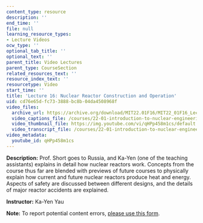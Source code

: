 ```yaml
---
content_type: resource
description: ''
end_time: ''
file: null
learning_resource_types:
- Lecture Videos
ocw_type: ''
optional_tab_title: ''
optional_text: ''
parent_title: Video Lectures
parent_type: CourseSection
related_resources_text: ''
resource_index_text: ''
resourcetype: Video
start_time: ''
title: 'Lecture 16: Nuclear Reactor Construction and Operation'
uid: cd76e65d-fc73-3888-bc8b-04da4508968f
video_files:
  archive_url: https://archive.org/download/MIT22.01F16/MIT22_01F16_Lec16_300k.mp4
  video_captions_file: /courses/22-01-introduction-to-nuclear-engineering-and-ionizing-radiation-fall-2016/16cb4580a55d5d8790f2cc0128f7fd28_qHPp458m1cs.vtt
  video_thumbnail_file: https://img.youtube.com/vi/qHPp458m1cs/default.jpg
  video_transcript_file: /courses/22-01-introduction-to-nuclear-engineering-and-ionizing-radiation-fall-2016/cf99172c295d104c0d80078a1b141d34_qHPp458m1cs.pdf
video_metadata:
  youtube_id: qHPp458m1cs
---
```


**Description:** Prof. Short goes to Russia, and Ka-Yen (one of the teaching assistants) explains in detail how nuclear reactors work. Concepts from the course thus far are blended with previews of future courses to physically explain how current and future nuclear reactors produce heat and energy. Aspects of safety are discussed between different designs, and the details of major reactor accidents are explained.

**Instructor:** Ka-Yen Yau

**Note:** To report potential content errors, [please use this form](https://forms.gle/8B2zcUvfCtgJdTdE7).